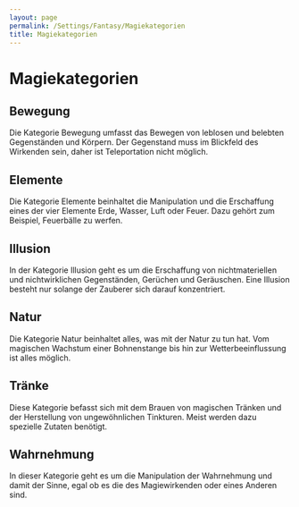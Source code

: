 ```yaml
---
layout: page
permalink: /Settings/Fantasy/Magiekategorien
title: Magiekategorien
---
```


# Magiekategorien

## Bewegung

Die Kategorie Bewegung umfasst das Bewegen von leblosen und belebten Gegenständen und Körpern. Der Gegenstand muss im Blickfeld des Wirkenden sein, daher ist Teleportation nicht möglich.

## Elemente

Die Kategorie Elemente beinhaltet die Manipulation und die Erschaffung eines der vier Elemente Erde, Wasser, Luft oder Feuer. Dazu gehört zum Beispiel, Feuerbälle zu werfen.

## Illusion

In der Kategorie Illusion geht es um die Erschaffung von nichtmateriellen und nichtwirklichen Gegenständen, Gerüchen und Geräuschen. Eine Illusion besteht nur solange der Zauberer sich darauf konzentriert.

## Natur

Die Kategorie Natur beinhaltet alles, was mit der Natur zu tun hat. Vom magischen Wachstum einer Bohnenstange bis hin zur Wetterbeeinflussung ist alles möglich.

## Tränke

Diese Kategorie befasst sich mit dem Brauen von magischen Tränken und der Herstellung von ungewöhnlichen Tinkturen. Meist werden dazu spezielle Zutaten benötigt.

## Wahrnehmung

In dieser Kategorie geht es um die Manipulation der Wahrnehmung und damit der Sinne, egal ob es die des Magiewirkenden oder eines Anderen sind.
